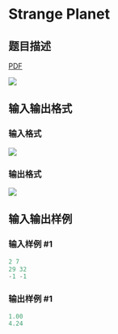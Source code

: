 # Strange Planet

## 题目描述

[problemUrl]: https://uva.onlinejudge.org/index.php?option=com_onlinejudge&Itemid=8&category=21&page=show_problem&problem=1905

[PDF](https://uva.onlinejudge.org/external/109/p10964.pdf)

![](https://cdn.luogu.com.cn/upload/vjudge_pic/UVA10964/b79a6786bed05bdcdd55b58983f2c724414c59f5.png)

## 输入输出格式

### 输入格式

![](https://cdn.luogu.com.cn/upload/vjudge_pic/UVA10964/13e43bd783cd36a0920dce58241e9cee70559dd8.png)

### 输出格式

![](https://cdn.luogu.com.cn/upload/vjudge_pic/UVA10964/87c243fdd60909ec879450a77ef0eb11c1a314ca.png)

## 输入输出样例

### 输入样例 #1

```cpp
2 7
29 32
-1 -1
```


### 输出样例 #1

```cpp
1.00
4.24
```



